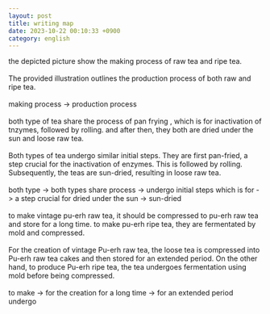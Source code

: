 ```yaml
---
layout: post
title: writing map
date: 2023-10-22 00:10:33 +0900
category: english
---
```


the depicted picture show the making process of raw tea and ripe tea.
</br>
</br>
The provided illustration outlines the production process of both raw and ripe tea.
</br>
</br>
making process -> production process
</br>
</br>
both type of tea share the process of pan frying , which is for inactivation of tnzymes, followed by rolling. and after then, they both are dried under the sun and loose raw tea.
</br>
</br>
Both types of tea undergo similar initial steps. They are first pan-fried, a step crucial for the inactivation of enzymes. This is followed by rolling. Subsequently, the teas are sun-dried, resulting in loose raw tea.
</br>
</br>
both type -> both types
share process -> undergo initial steps
which is for -> a step crucial for
dried under the sun -> sun-dried
</br>
</br>
to make vintage pu-erh raw tea, it should be compressed to pu-erh raw tea and store for a long time. to make pu-erh ripe tea, they are fermentated by mold and compressed.
</br>
</br>
For the creation of vintage Pu-erh raw tea, the loose tea is compressed into Pu-erh raw tea cakes and then stored for an extended period. On the other hand, to produce Pu-erh ripe tea, the tea undergoes fermentation using mold before being compressed.
</br>
</br>
to make -> for the creation
for a long time -> for an extended period
undergo